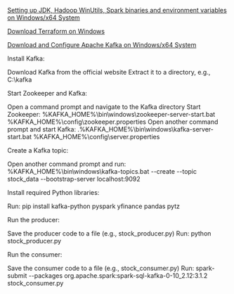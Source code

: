 [Setting up JDK, Hadoop WinUtils, Spark binaries and environment variables on Windows/x64 System](https://app.tango.us/app/workflow/Setting-up-JDK--Hadoop-WinUtils--Spark-binaries-and-environment-variables-on-Windows-x64-System-ce23bd438117424c87009b2ac1fc82bd)

[Download Terraform on Windows](https://app.tango.us/app/workflow/Downloading-Terraform-on-Windows--A-Quick-Tutorial-63634416f09348c4857f64e3804235a2)

[Download and Configure Apache Kafka on Windows/x64 System](https://app.tango.us/app/workflow/Download-and-Configure-Apache-Kafka-on-Windows-x64-System-474eb2506acd494ebd5c94686ea610c2)

Install Kafka:

Download Kafka from the official website
Extract it to a directory, e.g., C:\kafka


Start Zookeeper and Kafka:

Open a command prompt and navigate to the Kafka directory
Start Zookeeper: %KAFKA_HOME%\bin\windows\zookeeper-server-start.bat %KAFKA_HOME%\config\zookeeper.properties
Open another command prompt and start Kafka: .%KAFKA_HOME%\bin\windows\kafka-server-start.bat %KAFKA_HOME%\config\server.properties


Create a Kafka topic:

Open another command prompt and run: %KAFKA_HOME%\bin\windows\kafka-topics.bat --create --topic stock_data --bootstrap-server localhost:9092



Install required Python libraries:

Run: pip install kafka-python pyspark yfinance pandas pytz


Run the producer:

Save the producer code to a file (e.g., stock_producer.py)
Run: python stock_producer.py


Run the consumer:

Save the consumer code to a file (e.g., stock_consumer.py)
Run: spark-submit --packages org.apache.spark:spark-sql-kafka-0-10_2.12:3.1.2 stock_consumer.py